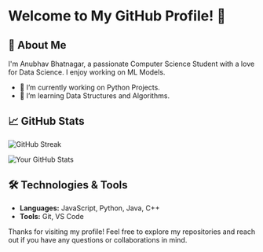 # Welcome to My GitHub Profile! 👋

## 🎯 About Me
I'm Anubhav Bhatnagar, a passionate Computer Science Student with a love for Data Science. I enjoy working on ML Models.

- 🔭 I’m currently working on Python Projects.
- 🌱 I’m learning Data Structures and Algorithms.
## 📈 GitHub Stats

![GitHub Streak](https://github-readme-streak-stats.herokuapp.com/?user=anubhavbhatnagar27&theme=dark&background=000000)

![Your GitHub Stats](https://github-readme-stats.vercel.app/api?username=anubhavbhatnagar27&show_icons=true&theme=dark)

## 🛠️ Technologies & Tools
- **Languages:** JavaScript, Python, Java, C++
- **Tools:** Git, VS Code

Thanks for visiting my profile! Feel free to explore my repositories and reach out if you have any questions or collaborations in mind.

